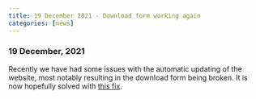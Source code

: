 ```yaml
---
title: 19 December 2021 - Download form working again
categories: [news]
---
```


### 19 December, 2021

Recently we have had some issues with the automatic updating of the website, most notably resulting in the download form being broken. It is now hopefully solved with [this fix](https://github.com/fieldtrip/website/issues/495).
